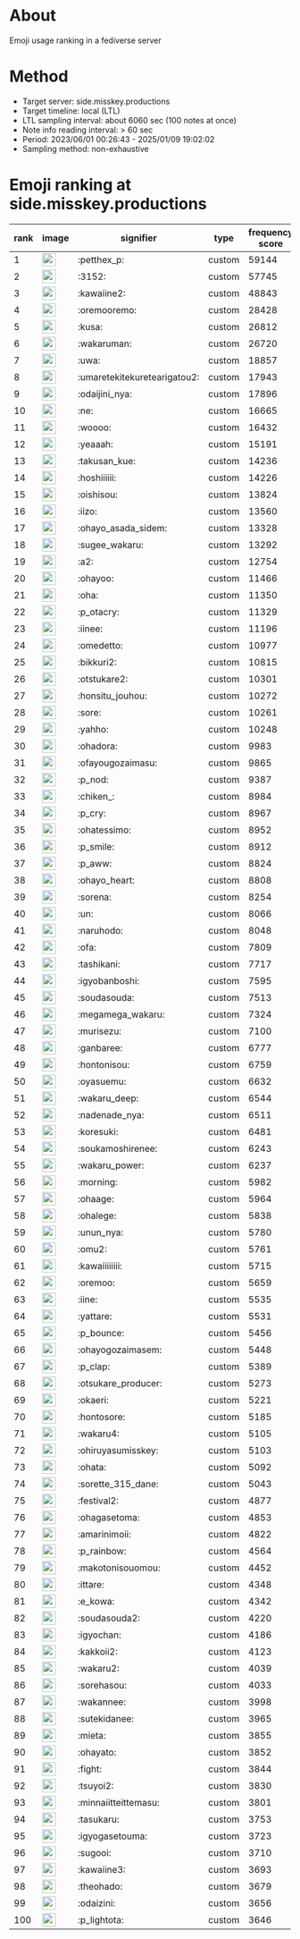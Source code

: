 # About
Emoji usage ranking in a fediverse server

# Method
- Target server: side.misskey.productions
- Target timeline: local (LTL)
- LTL sampling interval: about 6060 sec (100 notes at once)
- Note info reading interval: > 60 sec
- Period: 2023/06/01 00:26:43 - 2025/01/09 19:02:02 
- Sampling method: non-exhaustive

# Emoji ranking at side.misskey.productions

|rank|image|signifier|type|frequency score|
|----|----|----|----|----|
|1|<img height="24" src="https://side.misskey.productions/emoji/petthex_p.webp">|:petthex_p:|custom|59144|
|2|<img height="24" src="https://side.misskey.productions/emoji/3152.webp">|:3152:|custom|57745|
|3|<img height="24" src="https://side.misskey.productions/emoji/kawaiine2.webp">|:kawaiine2:|custom|48843|
|4|<img height="24" src="https://side.misskey.productions/emoji/oremooremo.webp">|:oremooremo:|custom|28428|
|5|<img height="24" src="https://side.misskey.productions/emoji/kusa.webp">|:kusa:|custom|26812|
|6|<img height="24" src="https://side.misskey.productions/emoji/wakaruman.webp">|:wakaruman:|custom|26720|
|7|<img height="24" src="https://side.misskey.productions/emoji/uwa.webp">|:uwa:|custom|18857|
|8|<img height="24" src="https://side.misskey.productions/emoji/umaretekitekuretearigatou2.webp">|:umaretekitekuretearigatou2:|custom|17943|
|9|<img height="24" src="https://side.misskey.productions/emoji/odaijini_nya.webp">|:odaijini_nya:|custom|17896|
|10|<img height="24" src="https://side.misskey.productions/emoji/ne.webp">|:ne:|custom|16665|
|11|<img height="24" src="https://side.misskey.productions/emoji/woooo.webp">|:woooo:|custom|16432|
|12|<img height="24" src="https://side.misskey.productions/emoji/yeaaah.webp">|:yeaaah:|custom|15191|
|13|<img height="24" src="https://side.misskey.productions/emoji/takusan_kue.webp">|:takusan_kue:|custom|14236|
|14|<img height="24" src="https://side.misskey.productions/emoji/hoshiiiiii.webp">|:hoshiiiiii:|custom|14226|
|15|<img height="24" src="https://side.misskey.productions/emoji/oishisou.webp">|:oishisou:|custom|13824|
|16|<img height="24" src="https://side.misskey.productions/emoji/iizo.webp">|:iizo:|custom|13560|
|17|<img height="24" src="https://side.misskey.productions/emoji/ohayo_asada_sidem.webp">|:ohayo_asada_sidem:|custom|13328|
|18|<img height="24" src="https://side.misskey.productions/emoji/sugee_wakaru.webp">|:sugee_wakaru:|custom|13292|
|19|<img height="24" src="https://side.misskey.productions/emoji/a2.webp">|:a2:|custom|12754|
|20|<img height="24" src="https://side.misskey.productions/emoji/ohayoo.webp">|:ohayoo:|custom|11466|
|21|<img height="24" src="https://side.misskey.productions/emoji/oha.webp">|:oha:|custom|11350|
|22|<img height="24" src="https://side.misskey.productions/emoji/p_otacry.webp">|:p_otacry:|custom|11329|
|23|<img height="24" src="https://side.misskey.productions/emoji/iinee.webp">|:iinee:|custom|11196|
|24|<img height="24" src="https://side.misskey.productions/emoji/omedetto.webp">|:omedetto:|custom|10977|
|25|<img height="24" src="https://side.misskey.productions/emoji/bikkuri2.webp">|:bikkuri2:|custom|10815|
|26|<img height="24" src="https://side.misskey.productions/emoji/otstukare2.webp">|:otstukare2:|custom|10301|
|27|<img height="24" src="https://side.misskey.productions/emoji/honsitu_jouhou.webp">|:honsitu_jouhou:|custom|10272|
|28|<img height="24" src="https://side.misskey.productions/emoji/sore.webp">|:sore:|custom|10261|
|29|<img height="24" src="https://side.misskey.productions/emoji/yahho.webp">|:yahho:|custom|10248|
|30|<img height="24" src="https://side.misskey.productions/emoji/ohadora.webp">|:ohadora:|custom|9983|
|31|<img height="24" src="https://side.misskey.productions/emoji/ofayougozaimasu.webp">|:ofayougozaimasu:|custom|9865|
|32|<img height="24" src="https://side.misskey.productions/emoji/p_nod.webp">|:p_nod:|custom|9387|
|33|<img height="24" src="https://side.misskey.productions/emoji/chiken_.webp">|:chiken_:|custom|8984|
|34|<img height="24" src="https://side.misskey.productions/emoji/p_cry.webp">|:p_cry:|custom|8967|
|35|<img height="24" src="https://side.misskey.productions/emoji/ohatessimo.webp">|:ohatessimo:|custom|8952|
|36|<img height="24" src="https://side.misskey.productions/emoji/p_smile.webp">|:p_smile:|custom|8912|
|37|<img height="24" src="https://side.misskey.productions/emoji/p_aww.webp">|:p_aww:|custom|8824|
|38|<img height="24" src="https://side.misskey.productions/emoji/ohayo_heart.webp">|:ohayo_heart:|custom|8808|
|39|<img height="24" src="https://side.misskey.productions/emoji/sorena.webp">|:sorena:|custom|8254|
|40|<img height="24" src="https://side.misskey.productions/emoji/un.webp">|:un:|custom|8066|
|41|<img height="24" src="https://side.misskey.productions/emoji/naruhodo.webp">|:naruhodo:|custom|8048|
|42|<img height="24" src="https://side.misskey.productions/emoji/ofa.webp">|:ofa:|custom|7809|
|43|<img height="24" src="https://side.misskey.productions/emoji/tashikani.webp">|:tashikani:|custom|7717|
|44|<img height="24" src="https://side.misskey.productions/emoji/igyobanboshi.webp">|:igyobanboshi:|custom|7595|
|45|<img height="24" src="https://side.misskey.productions/emoji/soudasouda.webp">|:soudasouda:|custom|7513|
|46|<img height="24" src="https://side.misskey.productions/emoji/megamega_wakaru.webp">|:megamega_wakaru:|custom|7324|
|47|<img height="24" src="https://side.misskey.productions/emoji/murisezu.webp">|:murisezu:|custom|7100|
|48|<img height="24" src="https://side.misskey.productions/emoji/ganbaree.webp">|:ganbaree:|custom|6777|
|49|<img height="24" src="https://side.misskey.productions/emoji/hontonisou.webp">|:hontonisou:|custom|6759|
|50|<img height="24" src="https://side.misskey.productions/emoji/oyasuemu.webp">|:oyasuemu:|custom|6632|
|51|<img height="24" src="https://side.misskey.productions/emoji/wakaru_deep.webp">|:wakaru_deep:|custom|6544|
|52|<img height="24" src="https://side.misskey.productions/emoji/nadenade_nya.webp">|:nadenade_nya:|custom|6511|
|53|<img height="24" src="https://side.misskey.productions/emoji/koresuki.webp">|:koresuki:|custom|6481|
|54|<img height="24" src="https://side.misskey.productions/emoji/soukamoshirenee.webp">|:soukamoshirenee:|custom|6243|
|55|<img height="24" src="https://side.misskey.productions/emoji/wakaru_power.webp">|:wakaru_power:|custom|6237|
|56|<img height="24" src="https://side.misskey.productions/emoji/morning.webp">|:morning:|custom|5982|
|57|<img height="24" src="https://side.misskey.productions/emoji/ohaage.webp">|:ohaage:|custom|5964|
|58|<img height="24" src="https://side.misskey.productions/emoji/ohalege.webp">|:ohalege:|custom|5838|
|59|<img height="24" src="https://side.misskey.productions/emoji/unun_nya.webp">|:unun_nya:|custom|5780|
|60|<img height="24" src="https://side.misskey.productions/emoji/omu2.webp">|:omu2:|custom|5761|
|61|<img height="24" src="https://side.misskey.productions/emoji/kawaiiiiiiii.webp">|:kawaiiiiiiii:|custom|5715|
|62|<img height="24" src="https://side.misskey.productions/emoji/oremoo.webp">|:oremoo:|custom|5659|
|63|<img height="24" src="https://side.misskey.productions/emoji/iine.webp">|:iine:|custom|5535|
|64|<img height="24" src="https://side.misskey.productions/emoji/yattare.webp">|:yattare:|custom|5531|
|65|<img height="24" src="https://side.misskey.productions/emoji/p_bounce.webp">|:p_bounce:|custom|5456|
|66|<img height="24" src="https://side.misskey.productions/emoji/ohayogozaimasem.webp">|:ohayogozaimasem:|custom|5448|
|67|<img height="24" src="https://side.misskey.productions/emoji/p_clap.webp">|:p_clap:|custom|5389|
|68|<img height="24" src="https://side.misskey.productions/emoji/otsukare_producer.webp">|:otsukare_producer:|custom|5273|
|69|<img height="24" src="https://side.misskey.productions/emoji/okaeri.webp">|:okaeri:|custom|5221|
|70|<img height="24" src="https://side.misskey.productions/emoji/hontosore.webp">|:hontosore:|custom|5185|
|71|<img height="24" src="https://side.misskey.productions/emoji/wakaru4.webp">|:wakaru4:|custom|5105|
|72|<img height="24" src="https://side.misskey.productions/emoji/ohiruyasumisskey.webp">|:ohiruyasumisskey:|custom|5103|
|73|<img height="24" src="https://side.misskey.productions/emoji/ohata.webp">|:ohata:|custom|5092|
|74|<img height="24" src="https://side.misskey.productions/emoji/sorette_315_dane.webp">|:sorette_315_dane:|custom|5043|
|75|<img height="24" src="https://side.misskey.productions/emoji/festival2.webp">|:festival2:|custom|4877|
|76|<img height="24" src="https://side.misskey.productions/emoji/ohagasetoma.webp">|:ohagasetoma:|custom|4853|
|77|<img height="24" src="https://side.misskey.productions/emoji/amarinimoii.webp">|:amarinimoii:|custom|4822|
|78|<img height="24" src="https://side.misskey.productions/emoji/p_rainbow.webp">|:p_rainbow:|custom|4564|
|79|<img height="24" src="https://side.misskey.productions/emoji/makotonisouomou.webp">|:makotonisouomou:|custom|4452|
|80|<img height="24" src="https://side.misskey.productions/emoji/ittare.webp">|:ittare:|custom|4348|
|81|<img height="24" src="https://side.misskey.productions/emoji/e_kowa.webp">|:e_kowa:|custom|4342|
|82|<img height="24" src="https://side.misskey.productions/emoji/soudasouda2.webp">|:soudasouda2:|custom|4220|
|83|<img height="24" src="https://side.misskey.productions/emoji/igyochan.webp">|:igyochan:|custom|4186|
|84|<img height="24" src="https://side.misskey.productions/emoji/kakkoii2.webp">|:kakkoii2:|custom|4123|
|85|<img height="24" src="https://side.misskey.productions/emoji/wakaru2.webp">|:wakaru2:|custom|4039|
|86|<img height="24" src="https://side.misskey.productions/emoji/sorehasou.webp">|:sorehasou:|custom|4033|
|87|<img height="24" src="https://side.misskey.productions/emoji/wakannee.webp">|:wakannee:|custom|3998|
|88|<img height="24" src="https://side.misskey.productions/emoji/sutekidanee.webp">|:sutekidanee:|custom|3965|
|89|<img height="24" src="https://side.misskey.productions/emoji/mieta.webp">|:mieta:|custom|3855|
|90|<img height="24" src="https://side.misskey.productions/emoji/ohayato.webp">|:ohayato:|custom|3852|
|91|<img height="24" src="https://side.misskey.productions/emoji/fight.webp">|:fight:|custom|3844|
|92|<img height="24" src="https://side.misskey.productions/emoji/tsuyoi2.webp">|:tsuyoi2:|custom|3830|
|93|<img height="24" src="https://side.misskey.productions/emoji/minnaiitteittemasu.webp">|:minnaiitteittemasu:|custom|3801|
|94|<img height="24" src="https://side.misskey.productions/emoji/tasukaru.webp">|:tasukaru:|custom|3753|
|95|<img height="24" src="https://side.misskey.productions/emoji/igyogasetouma.webp">|:igyogasetouma:|custom|3723|
|96|<img height="24" src="https://side.misskey.productions/emoji/sugooi.webp">|:sugooi:|custom|3710|
|97|<img height="24" src="https://side.misskey.productions/emoji/kawaiine3.webp">|:kawaiine3:|custom|3693|
|98|<img height="24" src="https://side.misskey.productions/emoji/theohado.webp">|:theohado:|custom|3679|
|99|<img height="24" src="https://side.misskey.productions/emoji/odaizini.webp">|:odaizini:|custom|3656|
|100|<img height="24" src="https://side.misskey.productions/emoji/p_lightota.webp">|:p_lightota:|custom|3646|

